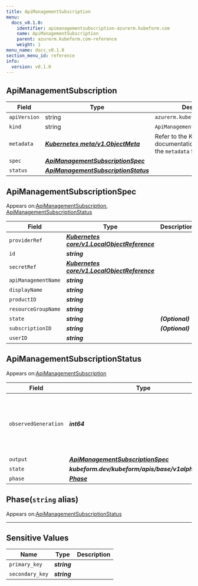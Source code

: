 ```yaml
---
title: ApiManagementSubscription
menu:
  docs_v0.1.0:
    identifier: apimanagementsubscription-azurerm.kubeform.com
    name: ApiManagementSubscription
    parent: azurerm.kubeform.com-reference
    weight: 1
menu_name: docs_v0.1.0
section_menu_id: reference
info:
  version: v0.1.0
---
```


## ApiManagementSubscription
| Field | Type | Description |
| ------ | ----- | ----------- |
| `apiVersion` | string | `azurerm.kubeform.com/v1alpha1` |
|    `kind` | string | `ApiManagementSubscription` |
| `metadata` | ***[Kubernetes meta/v1.ObjectMeta](https://kubernetes.io/docs/reference/generated/kubernetes-api/v1.13/#objectmeta-v1-meta)***|Refer to the Kubernetes API documentation for the fields of the `metadata` field.|
| `spec` | ***[ApiManagementSubscriptionSpec](#apimanagementsubscriptionspec)***||
| `status` | ***[ApiManagementSubscriptionStatus](#apimanagementsubscriptionstatus)***||
## ApiManagementSubscriptionSpec

Appears on:[ApiManagementSubscription](#apimanagementsubscription), [ApiManagementSubscriptionStatus](#apimanagementsubscriptionstatus)

| Field | Type | Description |
| ------ | ----- | ----------- |
| `providerRef` | ***[Kubernetes core/v1.LocalObjectReference](https://kubernetes.io/docs/reference/generated/kubernetes-api/v1.13/#localobjectreference-v1-core)***||
| `id` | ***string***||
| `secretRef` | ***[Kubernetes core/v1.LocalObjectReference](https://kubernetes.io/docs/reference/generated/kubernetes-api/v1.13/#localobjectreference-v1-core)***||
| `apiManagementName` | ***string***||
| `displayName` | ***string***||
| `productID` | ***string***||
| `resourceGroupName` | ***string***||
| `state` | ***string***| ***(Optional)*** |
| `subscriptionID` | ***string***| ***(Optional)*** |
| `userID` | ***string***||
## ApiManagementSubscriptionStatus

Appears on:[ApiManagementSubscription](#apimanagementsubscription)

| Field | Type | Description |
| ------ | ----- | ----------- |
| `observedGeneration` | ***int64***| ***(Optional)*** Resource generation, which is updated on mutation by the API Server.|
| `output` | ***[ApiManagementSubscriptionSpec](#apimanagementsubscriptionspec)***| ***(Optional)*** |
| `state` | ***kubeform.dev/kubeform/apis/base/v1alpha1.State***| ***(Optional)*** |
| `phase` | ***[Phase](#phase)***| ***(Optional)*** |
## Phase(`string` alias)

Appears on:[ApiManagementSubscriptionStatus](#apimanagementsubscriptionstatus)

---
## Sensitive Values
| Name | Type | Description |
|------|------|-------------|
| `primary_key` | ***string*** ||
| `secondary_key` | ***string*** ||
